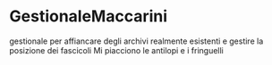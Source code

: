 # GestionaleMaccarini
gestionale per affiancare degli archivi realmente esistenti e gestire la posizione dei fascicoli
Mi piacciono le antilopi e i fringuelli
